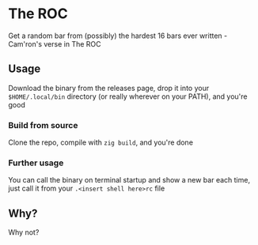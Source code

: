 # The ROC
Get a random bar from (possibly) the hardest 16 bars ever written - Cam'ron's verse in The ROC

## Usage
Download the binary from the releases page, drop it into your `$HOME/.local/bin` directory (or really wherever on your PATH), and you're good

### Build from source
Clone the repo, compile with `zig build`, and you're done

### Further usage
You can call the binary on terminal startup and show a new bar each time, just call it from your `.<insert shell here>rc` file

## Why?
Why not?
